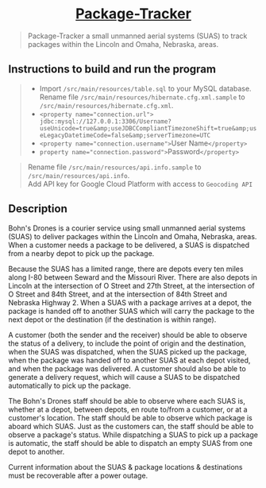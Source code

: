 <h1 align="center"><a href="https://github.com/zhuxinyishcn/package-tracker" target="_blank">Package-Tracker</a></h1>

> Package-Tracker a  small unmanned aerial systems (SUAS) to track packages within the Lincoln and Omaha, Nebraska, areas. 

##  Instructions to build and run the program

>- Import `/src/main/resources/table.sql` to your MySQL database.
Rename file `/src/main/resources/hibernate.cfg.xml.sample` to `/src/main/resources/hibernate.cfg.xml`.   
>  - `<property name="connection.url"> jdbc:mysql://127.0.0.1:3306/Username?useUnicode=true&amp;useJDBCCompliantTimezoneShift=true&amp;useLegacyDatetimeCode=false&amp;serverTimezone=UTC`       
>  - `<property name="connection.username">`User Name`</property>`    
>  -  `property name="connection.password">`Password`</property>`    
    
>Rename file `/src/main/resources/api.info.sample` to `/src/main/resources/api.info`.   
> Add API key for Google Cloud Platform with access to `Geocoding API`
##  Description

Bohn's Drones is a courier service using small unmanned aerial systems (SUAS)
to deliver packages within the Lincoln and Omaha, Nebraska, areas.  When a
customer needs a package to be delivered, a SUAS is dispatched from a nearby
depot to pick up the package.

Because the SUAS has a limited range, there are depots every ten miles along
I-80 between Seward and the Missouri River.  There are also depots in
Lincoln at the intersection of O Street and 27th Street, at the intersection of
O Street and 84th Street, and at the intersection of 84th Street and Nebraska
Highway 2.  When a SUAS with a package arrives at a depot, the package is
handed off to another SUAS which will carry the package to the next depot or
the destination (if the destination is within range).

A customer (both the sender and the receiver) should be able to observe the
status of a delivery, to include the point of origin and the destination,
when the SUAS was dispatched, when the SUAS picked up the package, when the
package was handed off to another SUAS at each depot visited, and when the
package was delivered.  A customer should also be able to generate a delivery
request, which will cause a SUAS to be dispatched automatically to pick up the
package.

The Bohn's Drones staff should be able to observe where each SUAS is, whether
at a depot, between depots, en route to/from a customer, or at a customer's
location.  The staff should be able to observe which package is aboard which
SUAS.  Just as the customers can, the staff should be able to observe a
package's status.  While dispatching a SUAS to pick up a package is automatic,
the staff should be able to dispatch an empty SUAS from one depot to another.

Current information about the SUAS & package locations & destinations must be
recoverable after a power outage.




